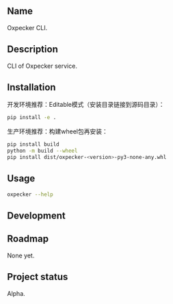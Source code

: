 ## Name
Oxpecker CLI.

## Description
CLI of Oxpecker service.

## Installation
开发环境推荐：Editable模式（安装目录链接到源码目录）：
```sh
pip install -e .
```

生产环境推荐：构建wheel包再安装：
```sh
pip install build
python -m build --wheel
pip install dist/oxpecker-<version>-py3-none-any.whl
```

## Usage
```sh
oxpecker --help
```
## Development


## Roadmap
None yet.

## Project status
Alpha.
